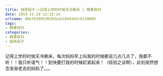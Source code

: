 ```yaml
---
title: 搞笑段子->记得上学的时候天冷赖床 | 糗事百科
date: 2019-11-29 12:33:14
urlname: 00ef638953829da1b1844342cb139080
tags: 
- 糗事百科
categories:
- 糗事百科
- 搞笑段子
---
```

记得上学的时候天冷赖床，每次妈妈早上叫我的时候都说几点几点了，我都不听！！我只听语气！！到快要打我的时候赶紧起来！（经验之谈啊），此刻突然想念渐渐老去的妈妈了。。。


